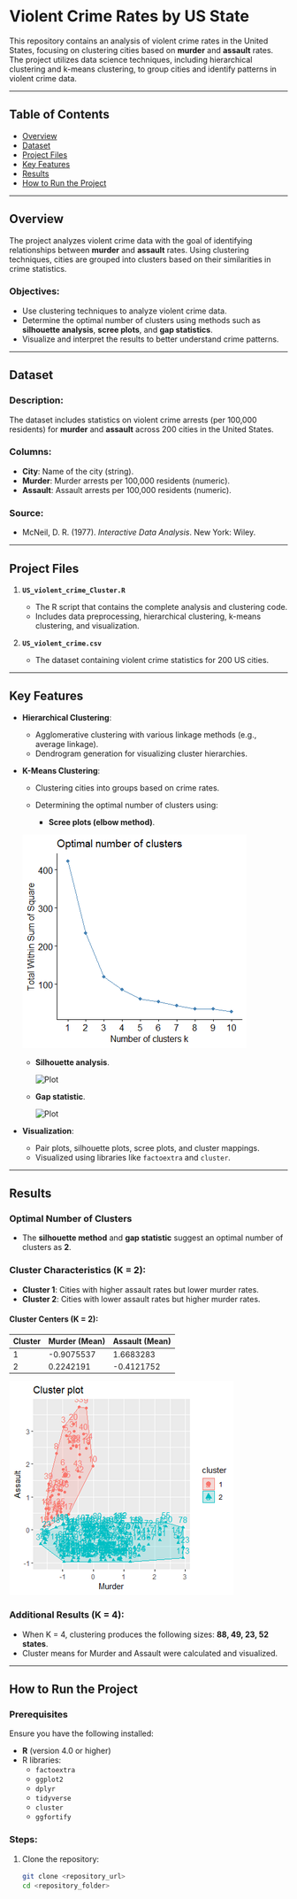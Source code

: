 # Violent Crime Rates by US State

This repository contains an analysis of violent crime rates in the United States, focusing on clustering cities based on **murder** and **assault** rates. The project utilizes data science techniques, including hierarchical clustering and k-means clustering, to group cities and identify patterns in violent crime data.

---

## Table of Contents

- [Overview](#overview)
- [Dataset](#dataset)
- [Project Files](#project-files)
- [Key Features](#key-features)
- [Results](#results)
- [How to Run the Project](#how-to-run-the-project)


---

## Overview

The project analyzes violent crime data with the goal of identifying relationships between **murder** and **assault** rates. Using clustering techniques, cities are grouped into clusters based on their similarities in crime statistics.

### Objectives:
- Use clustering techniques to analyze violent crime data.
- Determine the optimal number of clusters using methods such as **silhouette analysis**, **scree plots**, and **gap statistics**.
- Visualize and interpret the results to better understand crime patterns.

---

## Dataset

### Description:
The dataset includes statistics on violent crime arrests (per 100,000 residents) for **murder** and **assault** across 200 cities in the United States.

### Columns:
- **City**: Name of the city (string).
- **Murder**: Murder arrests per 100,000 residents (numeric).
- **Assault**: Assault arrests per 100,000 residents (numeric).

### Source:
- McNeil, D. R. (1977). *Interactive Data Analysis*. New York: Wiley.

---

## Project Files

1. **`US_violent_crime_Cluster.R`**
   - The R script that contains the complete analysis and clustering code.
   - Includes data preprocessing, hierarchical clustering, k-means clustering, and visualization.

2. **`US_violent_crime.csv`**
   - The dataset containing violent crime statistics for 200 US cities.

---

## Key Features

- **Hierarchical Clustering**:
  - Agglomerative clustering with various linkage methods (e.g., average linkage).
  - Dendrogram generation for visualizing cluster hierarchies.

- **K-Means Clustering**:
  - Clustering cities into groups based on crime rates.
  - Determining the optimal number of clusters using:
    
    - **Scree plots (elbow method)**.
   
   ![Plot](plot1.png)

      
    - **Silhouette analysis**.
      
      ![Plot](\nplot4.png)
 
      
    - **Gap statistic**.
      
      ![Plot](\nplot2.png)

- **Visualization**:
  - Pair plots, silhouette plots, scree plots, and cluster mappings.
  - Visualized using libraries like `factoextra` and `cluster`.

---

## Results

### Optimal Number of Clusters
- The **silhouette method** and **gap statistic** suggest an optimal number of clusters as **2**.
  

### Cluster Characteristics (K = 2):
- **Cluster 1**: Cities with higher assault rates but lower murder rates.
- **Cluster 2**: Cities with lower assault rates but higher murder rates.

#### Cluster Centers (K = 2):
| Cluster | Murder (Mean) | Assault (Mean) |
|---------|---------------|----------------|
| 1       | -0.9075537    | 1.6683283      |
| 2       | 0.2242191     | -0.4121752     |

![Plot](plot5.png)

### Additional Results (K = 4):
- When K = 4, clustering produces the following sizes: **88, 49, 23, 52 states**.
- Cluster means for Murder and Assault were calculated and visualized.

---

## How to Run the Project

### Prerequisites
Ensure you have the following installed:
- **R** (version 4.0 or higher)
- R libraries:
  - `factoextra`
  - `ggplot2`
  - `dplyr`
  - `tidyverse`
  - `cluster`
  - `ggfortify`

### Steps:
1. Clone the repository:
   ```bash
   git clone <repository_url>
   cd <repository_folder>
